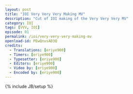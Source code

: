 ```yaml
---
layout: post
title: "IOI Very Very Very Making MV"
description: "Cut of IOI making of the Very Very Very MV"
category: IOI
tags: [VVV, IOI]
episode: 01
permalink: /ioi/very-very-very-making-mv
openload-id: PEwQnvsAD3Q
credits:
  - Translations: [eriye900]
  - Timers: [eriye900]
  - Typesetter: [eriye900]
  - Editors: [eriye900]
  - Video by: [eriye900]
  - Encoded by: [eriye900]
---
```

{% include JB/setup %}
